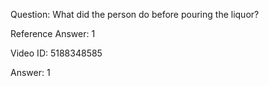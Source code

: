 Question: What did the person do before pouring the liquor?

Reference Answer: 1

Video ID: 5188348585

Answer: 1

